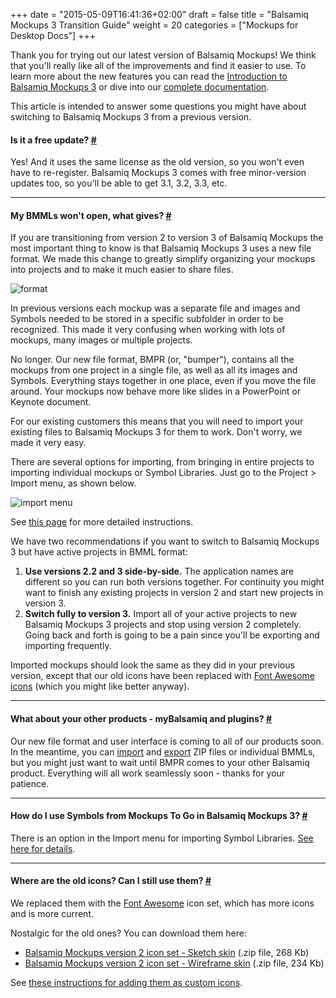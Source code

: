 +++
date = "2015-05-09T16:41:36+02:00"
draft = false
title = "Balsamiq Mockups 3 Transition Guide"
weight = 20
categories = ["Mockups for Desktop Docs"]
+++

Thank you for trying out our latest version of Balsamiq Mockups! We think that you'll really like all of the improvements and find it easier to use. To learn more about the new features you can read the [Introduction to Balsamiq Mockups 3](http://support.balsamiq.com/customer/portal/articles/1844131) or dive into our [complete documentation](http://support.balsamiq.com/customer/portal/articles/127377).

This article is intended to answer some questions you might have about switching to Balsamiq Mockups 3 from a previous version.

#### Is it a free update? [#](#free)

Yes! And it uses the same license as the old version, so you won't even have to re-register. Balsamiq Mockups 3 comes with free minor-version updates too, so you'll be able to get 3.1, 3.2, 3.3, etc.

* * *

#### My BMMLs won't open, what gives? [#](#bmmls)

If you are transitioning from version 2 to version 3 of Balsamiq Mockups the most important thing to know is that Balsamiq Mockups 3 uses a new file format. We made this change to greatly simplify organizing your mockups into projects and to make it much easier to share files.

![format](http://media.balsamiq.com/img/support/docs/m4d/b3/migration.png)

In previous versions each mockup was a separate file and images and Symbols needed to be stored in a specific subfolder in order to be recognized. This made it very confusing when working with lots of mockups, many images or multiple projects.

No longer. Our new file format, BMPR (or, "bumper"), contains all the mockups from one project in a single file, as well as all its images and Symbols. Everything stays together in one place, even if you move the file around. Your mockups now behave more like slides in a PowerPoint or Keynote document.

For our existing customers this means that you will need to import your existing files to Balsamiq Mockups 3 for them to work. Don't worry, we made it very easy.

There are several options for importing, from bringing in entire projects to importing individual mockups or Symbol Libraries. Just go to the Project > Import menu, as shown below.

![import menu](http://media.balsamiq.com/img/support/docs/m4d/b3/import.png)

See [this page](http://support.balsamiq.com/customer/portal/articles/1895737#importingbmml) for more detailed instructions.

We have two recommendations if you want to switch to Balsamiq Mockups 3 but have active projects in BMML format:

1.  **Use versions 2.2 and 3 side-by-side.** The application names are different so you can run both versions together. For continuity you might want to finish any existing projects in version 2 and start new projects in version 3.
2.  **Switch fully to version 3.** Import all of your active projects to new Balsamiq Mockups 3 projects and stop using version 2 completely. Going back and forth is going to be a pain since you'll be exporting and importing frequently.

Imported mockups should look the same as they did in your previous version, except that our old icons have been replaced with [Font Awesome icons](http://support.balsamiq.com/customer/portal/articles/110202) (which you might like better anyway).

* * *

#### What about your other products - myBalsamiq and plugins? [#](#otherproducts)

Our new file format and user interface is coming to all of our products soon. In the meantime, you can [import](http://support.balsamiq.com/customer/portal/articles/1895737) and [export](http://support.balsamiq.com/customer/portal/articles/111730#exportbmml) ZIP files or individual BMMLs, but you might just want to wait until BMPR comes to your other Balsamiq product. Everything will all work seamlessly soon - thanks for your patience.

* * *

#### How do I use Symbols from Mockups To Go in Balsamiq Mockups 3? [#](#mtg)

There is an option in the Import menu for importing Symbol Libraries. [See here for details](http://support.balsamiq.com/customer/portal/articles/1895737#importingsymbols).

* * *

#### Where are the old icons? Can I still use them? [#](#oldicons)

We replaced them with the [Font Awesome](http://support.balsamiq.com/customer/portal/articles/110202) icon set, which has more icons and is more current.

Nostalgic for the old ones? You can download them here:

*   [Balsamiq Mockups version 2 icon set - Sketch skin](http://media.balsamiq.com/files/balsamiq_2_icons_sketch.zip) (.zip file, 268 Kb)
*   [Balsamiq Mockups version 2 icon set - Wireframe skin](http://media.balsamiq.com/files/balsamiq_2_icons_wireframe.zip) (.zip file, 234 Kb)

See [these instructions for adding them as custom icons](http://support.balsamiq.com/customer/portal/articles/110202#packs).
